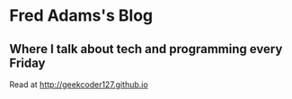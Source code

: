 # Fred Adams's Blog
## Where I talk about tech and programming every Friday
Read at http://geekcoder127.github.io